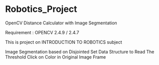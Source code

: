 Robotics_Project
================

OpenCV Distance Calculator with Image Segmentation

Requirement :  OPENCV 2.4.9 / 2.4.7 

This is project on INTRODUCTION TO ROBOTICS subject

Image Segmentation based on Disjointed Set Data Structure 
to Read The Threshold Click on Color in Original Image Frame 
